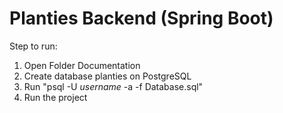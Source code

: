 # Planties Backend (Spring Boot)

Step to run:
1. Open Folder Documentation
2. Create database planties on PostgreSQL
3. Run "psql -U _username_ -a -f Database.sql"
4. Run the project